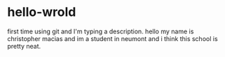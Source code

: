# hello-wrold
first time using git and I'm typing a description.
hello my name is christopher macias and im a student in neumont and i think this school is pretty neat.
